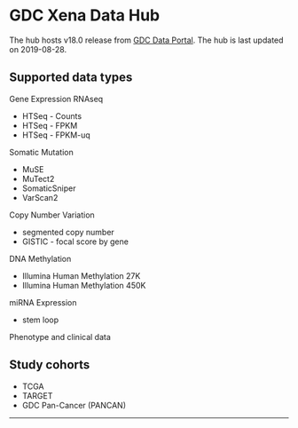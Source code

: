 # GDC Xena Data Hub

The hub hosts v18.0 release from [GDC Data Portal](https://portal.gdc.cancer.gov/). The hub is last updated on 2019-08-28.

## Supported data types

Gene Expression RNAseq
* HTSeq - Counts
* HTSeq - FPKM
* HTSeq - FPKM-uq

Somatic Mutation
* MuSE
* MuTect2
* SomaticSniper
* VarScan2

Copy Number Variation
* segmented copy number
* GISTIC - focal score by gene

DNA Methylation
* Illumina Human Methylation 27K
* Illumina Human Methylation 450K

miRNA Expression
* stem loop

Phenotype and clinical data

## Study cohorts
* TCGA
* TARGET
* GDC Pan-Cancer (PANCAN)

<hr>
